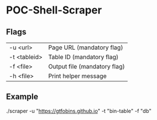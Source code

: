 # POC-Shell-Scraper

## Flags

<table>
  <tr>
    <td>-u &lturl></td>
    <td>Page URL (mandatory flag)</td>
  </tr>
  <tr>
    <td>-t &lttableid></td>
    <td>Table ID (mandatory flag)</td>
  </tr>
  <tr>
    <td>-f &ltfile></td>
    <td>Output file (mandatory flag)</td>
  </tr>
  <tr>
    <td>-h &ltfile></td>
    <td>Print helper message</td>
  </tr>
</table>

## Example
./scraper -u "https://gtfobins.github.io" -t "bin-table" -f "db"